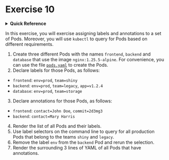 # Exercise 10

<details>
<summary><b>Quick Reference</b></summary>
<p>

* Namespace: `default`<br>
* Documentation: [Labels and Selectors](https://kubernetes.io/docs/concepts/overview/working-with-objects/labels/), [Annotations](https://kubernetes.io/docs/concepts/overview/working-with-objects/annotations/)

</p>
</details>

In this exercise, you will exercise assigning labels and annotations to a set of Pods. Moreover, you will use `kubectl` to query for Pods based on different requirements.



1. Create three different Pods with the names `frontend`, `backend` and `database` that use the image `nginx:1.25.5-alpine`. For convenience, you can use the file [`pods.yaml`](./pods.yaml) to create the Pods.
2. Declare labels for those Pods, as follows:

- `frontend`: `env=prod`, `team=shiny`
- `backend`: `env=prod`, `team=legacy`, `app=v1.2.4`
- `database`: `env=prod`, `team=storage`

3. Declare annotations for those Pods, as follows:

- `frontend`: `contact=John Doe`, `commit=2d3mg3`
- `backend`: `contact=Mary Harris`

4. Render the list of all Pods and their labels.
5. Use label selectors on the command line to query for all production Pods that belong to the teams `shiny` and `legacy`.
6. Remove the label `env` from the `backend` Pod and rerun the selection.
7. Render the surrounding 3 lines of YAML of all Pods that have annotations.
